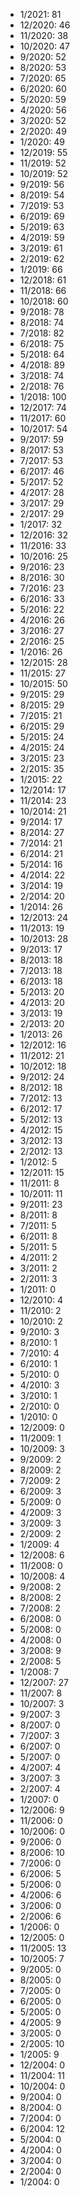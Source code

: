 *  1/2021: 81
*  12/2020: 46
*  11/2020: 38
*  10/2020: 47
*  9/2020: 52
*  8/2020: 53
*  7/2020: 65
*  6/2020: 60
*  5/2020: 59
*  4/2020: 56
*  3/2020: 52
*  2/2020: 49
*  1/2020: 49
*  12/2019: 55
*  11/2019: 52
*  10/2019: 52
*  9/2019: 56
*  8/2019: 54
*  7/2019: 53
*  6/2019: 69
*  5/2019: 63
*  4/2019: 59
*  3/2019: 61
*  2/2019: 62
*  1/2019: 66
*  12/2018: 61
*  11/2018: 66
*  10/2018: 60
*  9/2018: 78
*  8/2018: 74
*  7/2018: 82
*  6/2018: 75
*  5/2018: 64
*  4/2018: 89
*  3/2018: 74
*  2/2018: 76
*  1/2018: 100
*  12/2017: 74
*  11/2017: 60
*  10/2017: 54
*  9/2017: 59
*  8/2017: 53
*  7/2017: 53
*  6/2017: 46
*  5/2017: 52
*  4/2017: 28
*  3/2017: 29
*  2/2017: 29
*  1/2017: 32
*  12/2016: 32
*  11/2016: 33
*  10/2016: 25
*  9/2016: 23
*  8/2016: 30
*  7/2016: 23
*  6/2016: 33
*  5/2016: 22
*  4/2016: 26
*  3/2016: 27
*  2/2016: 25
*  1/2016: 26
*  12/2015: 28
*  11/2015: 27
*  10/2015: 50
*  9/2015: 29
*  8/2015: 29
*  7/2015: 21
*  6/2015: 29
*  5/2015: 24
*  4/2015: 24
*  3/2015: 23
*  2/2015: 35
*  1/2015: 22
*  12/2014: 17
*  11/2014: 23
*  10/2014: 21
*  9/2014: 17
*  8/2014: 27
*  7/2014: 21
*  6/2014: 21
*  5/2014: 16
*  4/2014: 22
*  3/2014: 19
*  2/2014: 20
*  1/2014: 26
*  12/2013: 24
*  11/2013: 19
*  10/2013: 28
*  9/2013: 17
*  8/2013: 18
*  7/2013: 18
*  6/2013: 18
*  5/2013: 20
*  4/2013: 20
*  3/2013: 19
*  2/2013: 20
*  1/2013: 26
*  12/2012: 16
*  11/2012: 21
*  10/2012: 18
*  9/2012: 24
*  8/2012: 18
*  7/2012: 13
*  6/2012: 17
*  5/2012: 13
*  4/2012: 15
*  3/2012: 13
*  2/2012: 13
*  1/2012: 5
*  12/2011: 15
*  11/2011: 8
*  10/2011: 11
*  9/2011: 23
*  8/2011: 8
*  7/2011: 5
*  6/2011: 8
*  5/2011: 5
*  4/2011: 2
*  3/2011: 2
*  2/2011: 3
*  1/2011: 0
*  12/2010: 4
*  11/2010: 2
*  10/2010: 2
*  9/2010: 3
*  8/2010: 1
*  7/2010: 4
*  6/2010: 1
*  5/2010: 0
*  4/2010: 3
*  3/2010: 1
*  2/2010: 0
*  1/2010: 0
*  12/2009: 0
*  11/2009: 1
*  10/2009: 3
*  9/2009: 2
*  8/2009: 2
*  7/2009: 2
*  6/2009: 3
*  5/2009: 0
*  4/2009: 3
*  3/2009: 3
*  2/2009: 2
*  1/2009: 4
*  12/2008: 6
*  11/2008: 0
*  10/2008: 4
*  9/2008: 2
*  8/2008: 2
*  7/2008: 2
*  6/2008: 0
*  5/2008: 0
*  4/2008: 0
*  3/2008: 9
*  2/2008: 5
*  1/2008: 7
*  12/2007: 27
*  11/2007: 8
*  10/2007: 3
*  9/2007: 3
*  8/2007: 0
*  7/2007: 3
*  6/2007: 0
*  5/2007: 0
*  4/2007: 4
*  3/2007: 3
*  2/2007: 4
*  1/2007: 0
*  12/2006: 9
*  11/2006: 0
*  10/2006: 0
*  9/2006: 0
*  8/2006: 10
*  7/2006: 0
*  6/2006: 5
*  5/2006: 0
*  4/2006: 6
*  3/2006: 0
*  2/2006: 6
*  1/2006: 0
*  12/2005: 0
*  11/2005: 13
*  10/2005: 7
*  9/2005: 0
*  8/2005: 0
*  7/2005: 0
*  6/2005: 0
*  5/2005: 0
*  4/2005: 9
*  3/2005: 0
*  2/2005: 10
*  1/2005: 9
*  12/2004: 0
*  11/2004: 11
*  10/2004: 0
*  9/2004: 0
*  8/2004: 0
*  7/2004: 0
*  6/2004: 12
*  5/2004: 0
*  4/2004: 0
*  3/2004: 0
*  2/2004: 0
*  1/2004: 0